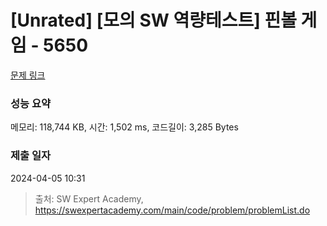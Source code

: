 # [Unrated] [모의 SW 역량테스트] 핀볼 게임 - 5650 

[문제 링크](https://swexpertacademy.com/main/code/problem/problemDetail.do?contestProbId=AWXRF8s6ezEDFAUo) 

### 성능 요약

메모리: 118,744 KB, 시간: 1,502 ms, 코드길이: 3,285 Bytes

### 제출 일자

2024-04-05 10:31



> 출처: SW Expert Academy, https://swexpertacademy.com/main/code/problem/problemList.do